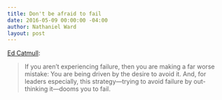 ```yaml
---
title: Don't be afraid to fail
date: 2016-05-09 00:00:00 -04:00
author: Nathaniel Ward
layout: post
---
```


[Ed Catmull](http://www.amazon.com/gp/product/0812993012/ref=as_li_qf_sp_asin_il_tl?ie=UTF8&camp=1789&creative=9325&creativeASIN=0812993012&linkCode=as2&tag=nathward-20&linkId=ICILH5SGYQR562NC):

>If you aren’t experiencing failure, then you are making a far worse mistake: You are being driven by the desire to avoid it. And, for leaders especially, this strategy—trying to avoid failure by out-thinking it—dooms you to fail.